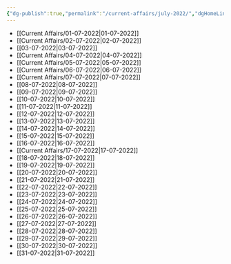 ```yaml
---
{"dg-publish":true,"permalink":"/current-affairs/july-2022/","dgHomeLink":true,"dgPassFrontmatter":false}
---
```


- [[Current Affairs/01-07-2022|01-07-2022]]
- [[Current Affairs/02-07-2022|02-07-2022]]
- [[03-07-2022|03-07-2022]]
- [[Current Affairs/04-07-2022|04-07-2022]]
- [[Current Affairs/05-07-2022|05-07-2022]]
- [[Current Affairs/06-07-2022|06-07-2022]]
- [[Current Affairs/07-07-2022|07-07-2022]]
- [[08-07-2022|08-07-2022]]
- [[09-07-2022|09-07-2022]]
- [[10-07-2022|10-07-2022]]
- [[11-07-2022|11-07-2022]]
- [[12-07-2022|12-07-2022]]
- [[13-07-2022|13-07-2022]]
- [[14-07-2022|14-07-2022]]
- [[15-07-2022|15-07-2022]]
- [[16-07-2022|16-07-2022]] 
- [[Current Affairs/17-07-2022|17-07-2022]]
- [[18-07-2022|18-07-2022]]
- [[19-07-2022|19-07-2022]]
- [[20-07-2022|20-07-2022]]
- [[21-07-2022|21-07-2022]]
- [[22-07-2022|22-07-2022]]
- [[23-07-2022|23-07-2022]]
- [[24-07-2022|24-07-2022]]
- [[25-07-2022|25-07-2022]]
- [[26-07-2022|26-07-2022]]
- [[27-07-2022|27-07-2022]]
- [[28-07-2022|28-07-2022]]
- [[29-07-2022|29-07-2022]]
- [[30-07-2022|30-07-2022]]
- [[31-07-2022|31-07-2022]]

